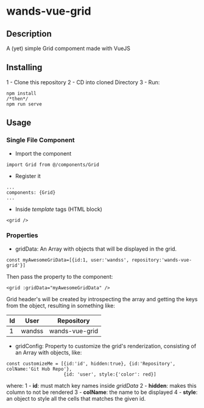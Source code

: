 # wands-vue-grid

## Description
A (yet) simple Grid compoment made with VueJS

## Installing
1 - Clone this repository
2 - CD into cloned Directory
3 - Run:
```
npm install
/*then*/
npm run serve
```

## Usage
### Single File Component
- Import the component
```
import Grid from @/components/Grid
```
- Register it
```
...
components: {Grid}
...
```
- Inside _template_ tags (HTML block)
```
<grid />
```

### Properties
- gridData:
An Array with objects that will be displayed in the grid.
```
const myAwesomeGriData=[{id:1, user:'wandss', repository:'wands-vue-grid'}]
```
Then pass the property to the component:
```
<grid :gridData="myAwesomeGridData" />
```
Grid header's will be created by introspecting the array and getting the keys from the object, resulting in something like:

| Id | User | Repository |
| -- | ---- | ---------- |
| 1  | wandss | wands-vue-grid|

- gridConfig:
Property to customize the grid's renderization, consisting of an Array with objects, like:
```
const customizeMe = [{id:'id', hidden:true}, {id:'Repository', colName:'Git Hub Repo'}, 
                     {id: 'user', style:{'color': red}]
```
where:
1 - **id**: must match key names inside _gridData_
2 - **hidden**: makes this column to not be rendered
3 - **colName**: the name to be displayed
4 - **style**: an object to style all the cells that matches the given id.



